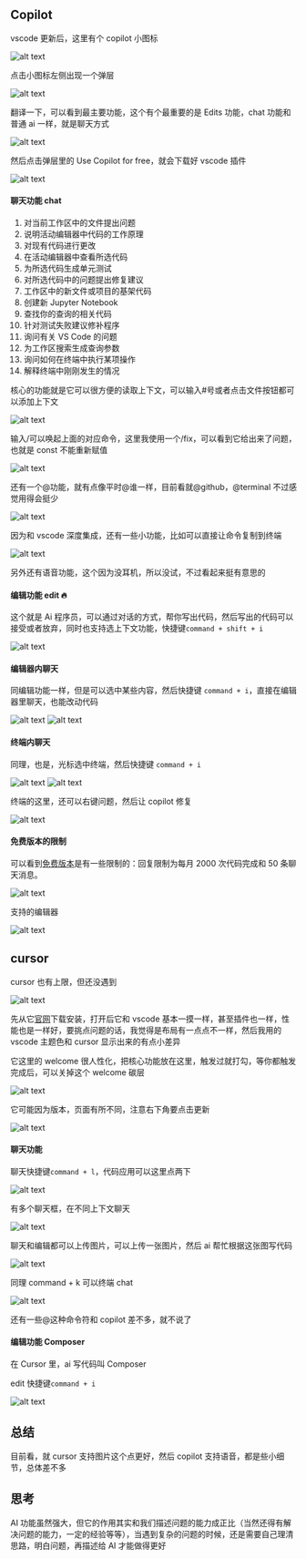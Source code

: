 ## Copilot

vscode 更新后，这里有个 copilot 小图标

![alt text](image-25.png)

点击小图标左侧出现一个弹层

![alt text](image-27.png)

翻译一下，可以看到最主要功能，这个有个最重要的是 Edits 功能，chat 功能和普通 ai 一样，就是聊天方式

![alt text](image-26.png)

然后点击弹层里的 Use Copilot for free，就会下载好 vscode 插件

![alt text](image-28.png)

#### 聊天功能 chat

1. 对当前工作区中的文件提出问题
2. 说明活动编辑器中代码的工作原理
3. 对现有代码进行更改
4. 在活动编辑器中查看所选代码
5. 为所选代码生成单元测试
6. 对所选代码中的问题提出修复建议
7. 工作区中的新文件或项目的基架代码
8. 创建新 Jupyter Notebook
9. 查找你的查询的相关代码
10. 针对测试失败建议修补程序
11. 询问有关 VS Code 的问题
12. 为工作区搜索生成查询参数
13. 询问如何在终端中执行某项操作
14. 解释终端中刚刚发生的情况

核心的功能就是它可以很方便的读取上下文，可以输入#号或者点击文件按钮都可以添加上下文

![alt text](image-29.png)

输入/可以唤起上面的对应命令，这里我使用一个/fix，可以看到它给出来了问题，也就是 const 不能重新赋值

![alt text](image-30.png)

还有一个@功能，就有点像平时@谁一样，目前看就@github，@terminal 不过感觉用得会挺少

![alt text](image-31.png)

因为和 vscode 深度集成，还有一些小功能，比如可以直接让命令复制到终端

![alt text](image-39.png)

另外还有语音功能，这个因为没耳机，所以没试，不过看起来挺有意思的

#### 编辑功能 edit 🔥

这个就是 Ai 程序员，可以通过对话的方式，帮你写出代码，然后写出的代码可以接受或者放弃，同时也支持选上下文功能，快捷键`command + shift + i`

![alt text](image-32.png)

#### 编辑器内聊天

同编辑功能一样，但是可以选中某些内容，然后快捷键 `command + i`，直接在编辑器里聊天，也能改动代码

![alt text](image-33.png)
![alt text](image-34.png)

#### 终端内聊天

同理，也是，光标选中终端，然后快捷键 `command + i`

![alt text](image-37.png)
![alt text](image-38.png)

终端的这里，还可以右键问题，然后让 copilot 修复

![alt text](image-48.png)

#### 免费版本的限制

可以看到[免费版本](https://github.com/features/copilot/plans?cft=copilot_li.features_copilot)是有一些限制的：回复限制为每月 2000 次代码完成和 50 条聊天消息。

![alt text](image-35.png)

支持的编辑器

![alt text](image-36.png)

## cursor

cursor 也有上限，但还没遇到

![alt text](image-42.png)

先从它[官网](https://www.cursor.com/)下载安装，打开后它和 vscode 基本一摸一样，甚至插件也一样，性能也是一样好，要挑点问题的话，我觉得是布局有一点点不一样，然后我用的 vscode 主题色和 cursor 显示出来的有点小差异

它这里的 welcome 很人性化，把核心功能放在这里，触发过就打勾，等你都触发完成后，可以关掉这个 welcome 碳层

![alt text](image-41.png)

它可能因为版本，页面有所不同，注意右下角要点击更新

![alt text](image-40.png)

#### 聊天功能

聊天快捷键`command + l`，代码应用可以这里点两下

![alt text](image-43.png)

有多个聊天框，在不同上下文聊天

![alt text](image-44.png)

聊天和编辑都可以上传图片，可以上传一张图片，然后 ai 帮忙根据这张图写代码

![alt text](image-45.png)

同理 command + k 可以终端 chat

![alt text](image-47.png)

还有一些@这种命令符和 copilot 差不多，就不说了

#### 编辑功能 Composer

在 Cursor 里，ai 写代码叫 Composer

edit 快捷键`command + i`

![alt text](image-46.png)

## 总结

目前看，就 cursor 支持图片这个点更好，然后 copilot 支持语音，都是些小细节，总体差不多

## 思考

AI 功能虽然强大，但它的作用其实和我们描述问题的能力成正比（当然还得有解决问题的能力，一定的经验等等），当遇到复杂的问题的时候，还是需要自己理清思路，明白问题，再描述给 AI 才能做得更好

